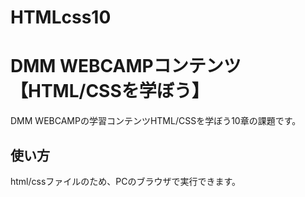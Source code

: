 # HTMLcss10
# DMM WEBCAMPコンテンツ【HTML/CSSを学ぼう】
DMM WEBCAMPの学習コンテンツHTML/CSSを学ぼう10章の課題です。
## 使い方
html/cssファイルのため、PCのブラウザで実行できます。
